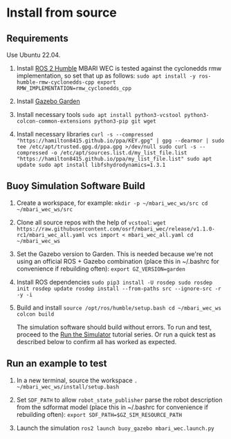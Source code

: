 # Install from source

## Requirements
Use Ubuntu 22.04.

1. Install [ROS 2 Humble](https://docs.ros.org/en/humble/index.html)
    MBARI WEC is tested against the cyclonedds rmw implementation, so set that up as follows:
        ```
        sudo apt install -y ros-humble-rmw-cyclonedds-cpp
        export RMW_IMPLEMENTATION=rmw_cyclonedds_cpp
        ```

2. Install [Gazebo Garden](https://gazebosim.org/docs/garden)

3. Install necessary tools
        ```
        sudo apt install python3-vcstool python3-colcon-common-extensions python3-pip git wget
        ```

4. Install necessary libraries
        ```
        curl -s --compressed "https://hamilton8415.github.io/ppa/KEY.gpg" | gpg --dearmor | sudo tee /etc/apt/trusted.gpg.d/ppa.gpg >/dev/null
        sudo curl -s --compressed -o /etc/apt/sources.list.d/my_list_file.list "https://hamilton8415.github.io/ppa/my_list_file.list"
        sudo apt update
        sudo apt install libfshydrodynamics=1.3.1
        ```


## Buoy Simulation Software Build

1. Create a workspace, for example:
        ```
        mkdir -p ~/mbari_wec_ws/src
        cd ~/mbari_wec_ws/src
        ```

2. Clone all source repos with the help of `vcstool`:
        ```
        wget https://raw.githubusercontent.com/osrf/mbari_wec/release/v1.1.0-rc1/mbari_wec_all.yaml
        vcs import < mbari_wec_all.yaml
        cd ~/mbari_wec_ws
        ```

3. Set the Gazebo version to Garden. This is needed because we're not using an
   official ROS + Gazebo combination (place this in ~/.bashrc for convenience if rebuilding often):
        ```
        export GZ_VERSION=garden
        ```

4. Install ROS dependencies
        ```
        sudo pip3 install -U rosdep
        sudo rosdep init
        rosdep update
        rosdep install --from-paths src --ignore-src -r -y -i
        ```

5. Build and install
        ```
        source /opt/ros/humble/setup.bash
        cd ~/mbari_wec_ws
        colcon build
        ```

   The simulation software should build without errors.  To run and test, proceed to the
   [Run the Simulator](../../../tutorials/#running-the-simulator) tutorial series.  Or run a quick
   test as described below to confirm all has worked as expected.

## Run an example to test

1. In a new terminal, source the workspace
        ```
        . ~/mbari_wec_ws/install/setup.bash
        ```

1. Set `SDF_PATH` to allow `robot_state_publisher` parse the robot description
   from the sdformat model (place this in ~/.bashrc for convenience if rebuilding often):
       ```
       export SDF_PATH=$GZ_SIM_RESOURCE_PATH
       ```

1. Launch the simulation
        ```
        ros2 launch buoy_gazebo mbari_wec.launch.py
        ```

